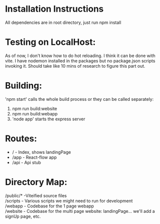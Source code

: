 # Installation Instructions

All dependencies are in root directory, just run npm install

# Testing on LocalHost:

As of now, I don't know how to do hot reloading. I think it can be done with vite. I have nodemon installed in the packages but no package.json scripts invoking it. Should take like 10 mins of research to figure this part out.

# Building:

'npm start' calls the whole build process or they can be called separately:

1. npm run build:website
2. npm run build:webapp
3. 'node app' starts the express server

# Routes:

- / - Index, shows landingPage
- /app - React-flow app
- /api - Api stub

# Directory Map:

/public/\* -Viteified source files  
/scripts - Various scripts we might need to run for development  
/webapp - Codebase for the 1 page webapp  
/website - Codebase for the multi page website: landingPage... we'll add a signUp page, etc.  
